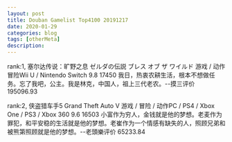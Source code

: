 ```yaml
---
layout: post
title: Douban Gamelist Top4100 20191217 
date: 2020-01-29
categories: blog
tags: [otherMeta]
description: 
---
```


rank:1, 塞尔达传说：旷野之息 ゼルダの伝説 ブレス オブ ザ ワイルド	游戏 / 动作冒险Wii U / Nintendo Switch	9.8 	17450 	我日，热衷农耕生活，根本不想做任务。忘了我吧，公主。我是林克，中国人，祖上三代老农。--摸三评价	195096.93 

rank:2, 侠盗猎车手5 Grand Theft Auto V	游戏 / 冒险 / 动作PC / PS4 / Xbox One / PS3 / Xbox 360	9.6 	16503 	小富作为穷人，金钱就是他的梦想。老麦作为罪犯，和平安稳的生活就是他的梦想。老崔作为一个情感有缺失的人，照顾兄弟和被熊第照顾就是他的梦想。--老頭樂评价	65233.84 
